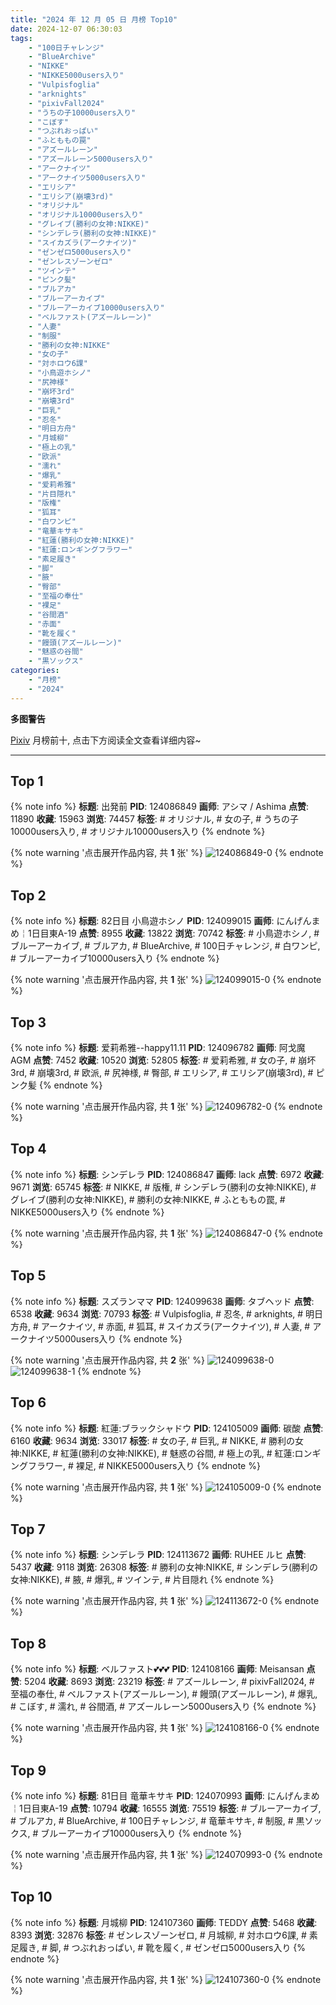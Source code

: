 ```yaml
---
title: "2024 年 12 月 05 日 月榜 Top10"
date: 2024-12-07 06:30:03
tags:
    - "100日チャレンジ"
    - "BlueArchive"
    - "NIKKE"
    - "NIKKE5000users入り"
    - "Vulpisfoglia"
    - "arknights"
    - "pixivFall2024"
    - "うちの子10000users入り"
    - "こぼす"
    - "つぶれおっぱい"
    - "ふとももの罠"
    - "アズールレーン"
    - "アズールレーン5000users入り"
    - "アークナイツ"
    - "アークナイツ5000users入り"
    - "エリシア"
    - "エリシア(崩壊3rd)"
    - "オリジナル"
    - "オリジナル10000users入り"
    - "グレイブ(勝利の女神:NIKKE)"
    - "シンデレラ(勝利の女神:NIKKE)"
    - "スイカズラ(アークナイツ)"
    - "ゼンゼロ5000users入り"
    - "ゼンレスゾーンゼロ"
    - "ツインテ"
    - "ピンク髪"
    - "ブルアカ"
    - "ブルーアーカイブ"
    - "ブルーアーカイブ10000users入り"
    - "ベルファスト(アズールレーン)"
    - "人妻"
    - "制服"
    - "勝利の女神:NIKKE"
    - "女の子"
    - "対ホロウ6課"
    - "小鳥遊ホシノ"
    - "尻神様"
    - "崩坏3rd"
    - "崩壊3rd"
    - "巨乳"
    - "忍冬"
    - "明日方舟"
    - "月城柳"
    - "極上の乳"
    - "欧派"
    - "濡れ"
    - "爆乳"
    - "爱莉希雅"
    - "片目隠れ"
    - "版権"
    - "狐耳"
    - "白ワンピ"
    - "竜華キサキ"
    - "紅蓮(勝利の女神:NIKKE)"
    - "紅蓮:ロンギングフラワー"
    - "素足履き"
    - "脚"
    - "腋"
    - "臀部"
    - "至福の奉仕"
    - "裸足"
    - "谷間酒"
    - "赤面"
    - "靴を履く"
    - "饅頭(アズールレーン)"
    - "魅惑の谷間"
    - "黒ソックス"
categories:
    - "月榜"
    - "2024"
---
```


<i class="fa fa-triangle-exclamation"></i>**多图警告**<i class="fa fa-triangle-exclamation"></i>

[Pixiv](https://www.pixiv.net/) 月榜前十, 点击下方阅读全文查看详细内容~

<!-- more -->

---

## Top 1

{% note info %}
**标题**: 出発前
**PID**: 124086849 **画师**: アシマ / Ashima
**点赞**: 11890 **收藏**: 15963 **浏览**: 74457
**标签**: # オリジナル, # 女の子, # うちの子10000users入り, # オリジナル10000users入り
{% endnote %}

{% note warning '点击展开作品内容, 共 **1** 张' %}
![124086849-0](https://i.pixiv.re/img-original/img/2024/11/08/00/00/17/124086849_p0.png)
{% endnote %}

## Top 2

{% note info %}
**标题**: 82日目 小鳥遊ホシノ
**PID**: 124099015 **画师**: にんげんまめ￤1日目東A-19
**点赞**: 8955 **收藏**: 13822 **浏览**: 70742
**标签**: # 小鳥遊ホシノ, # ブルーアーカイブ, # ブルアカ, # BlueArchive, # 100日チャレンジ, # 白ワンピ, # ブルーアーカイブ10000users入り
{% endnote %}

{% note warning '点击展开作品内容, 共 **1** 张' %}
![124099015-0](https://i.pixiv.re/img-original/img/2024/11/08/13/58/53/124099015_p0.png)
{% endnote %}

## Top 3

{% note info %}
**标题**: 爱莉希雅--happy11.11
**PID**: 124096782 **画师**: 阿戈魔AGM
**点赞**: 7452 **收藏**: 10520 **浏览**: 52805
**标签**: # 爱莉希雅, # 女の子, # 崩坏3rd, # 崩壊3rd, # 欧派, # 尻神様, # 臀部, # エリシア, # エリシア(崩壊3rd), # ピンク髪
{% endnote %}

{% note warning '点击展开作品内容, 共 **1** 张' %}
![124096782-0](https://i.pixiv.re/img-original/img/2024/11/08/11/34/14/124096782_p0.jpg)
{% endnote %}

## Top 4

{% note info %}
**标题**: シンデレラ
**PID**: 124086847 **画师**: lack
**点赞**: 6972 **收藏**: 9671 **浏览**: 65745
**标签**: # NIKKE, # 版権, # シンデレラ(勝利の女神:NIKKE), # グレイブ(勝利の女神:NIKKE), # 勝利の女神:NIKKE, # ふとももの罠, # NIKKE5000users入り
{% endnote %}

{% note warning '点击展开作品内容, 共 **1** 张' %}
![124086847-0](https://i.pixiv.re/img-original/img/2024/11/08/00/00/17/124086847_p0.jpg)
{% endnote %}

## Top 5

{% note info %}
**标题**: スズランママ
**PID**: 124099638 **画师**: タブヘッド
**点赞**: 6538 **收藏**: 9634 **浏览**: 70793
**标签**: # Vulpisfoglia, # 忍冬, # arknights, # 明日方舟, # アークナイツ, # 赤面, # 狐耳, # スイカズラ(アークナイツ), # 人妻, # アークナイツ5000users入り
{% endnote %}

{% note warning '点击展开作品内容, 共 **2** 张' %}
![124099638-0](https://i.pixiv.re/img-original/img/2024/11/08/14/40/46/124099638_p0.jpg)
![124099638-1](https://i.pixiv.re/img-original/img/2024/11/08/14/40/46/124099638_p1.jpg)
{% endnote %}

## Top 6

{% note info %}
**标题**: 紅蓮:ブラックシャドウ
**PID**: 124105009 **画师**: 碳酸
**点赞**: 6160 **收藏**: 9634 **浏览**: 33017
**标签**: # 女の子, # 巨乳, # NIKKE, # 勝利の女神:NIKKE, # 紅蓮(勝利の女神:NIKKE), # 魅惑の谷間, # 極上の乳, # 紅蓮:ロンギングフラワー, # 裸足, # NIKKE5000users入り
{% endnote %}

{% note warning '点击展开作品内容, 共 **1** 张' %}
![124105009-0](https://i.pixiv.re/img-original/img/2024/11/08/19/07/54/124105009_p0.jpg)
{% endnote %}

## Top 7

{% note info %}
**标题**: シンデレラ
**PID**: 124113672 **画师**: RUHEE ルヒ
**点赞**: 5437 **收藏**: 9118 **浏览**: 26308
**标签**: # 勝利の女神:NIKKE, # シンデレラ(勝利の女神:NIKKE), # 腋, # 爆乳, # ツインテ, # 片目隠れ
{% endnote %}

{% note warning '点击展开作品内容, 共 **1** 张' %}
![124113672-0](https://i.pixiv.re/img-original/img/2024/11/08/23/45/01/124113672_p0.jpg)
{% endnote %}

## Top 8

{% note info %}
**标题**: ベルファスト💕💕💕
**PID**: 124108166 **画师**: Meisansan
**点赞**: 5204 **收藏**: 8693 **浏览**: 23219
**标签**: # アズールレーン, # pixivFall2024, # 至福の奉仕, # ベルファスト(アズールレーン), # 饅頭(アズールレーン), # 爆乳, # こぼす, # 濡れ, # 谷間酒, # アズールレーン5000users入り
{% endnote %}

{% note warning '点击展开作品内容, 共 **1** 张' %}
![124108166-0](https://i.pixiv.re/img-original/img/2024/11/08/20/54/52/124108166_p0.jpg)
{% endnote %}

## Top 9

{% note info %}
**标题**: 81日目 竜華キサキ
**PID**: 124070993 **画师**: にんげんまめ￤1日目東A-19
**点赞**: 10794 **收藏**: 16555 **浏览**: 75519
**标签**: # ブルーアーカイブ, # ブルアカ, # BlueArchive, # 100日チャレンジ, # 竜華キサキ, # 制服, # 黒ソックス, # ブルーアーカイブ10000users入り
{% endnote %}

{% note warning '点击展开作品内容, 共 **1** 张' %}
![124070993-0](https://i.pixiv.re/img-original/img/2024/11/07/12/52/22/124070993_p0.png)
{% endnote %}

## Top 10

{% note info %}
**标题**: 月城柳
**PID**: 124107360 **画师**: TEDDY
**点赞**: 5468 **收藏**: 8393 **浏览**: 32876
**标签**: # ゼンレスゾーンゼロ, # 月城柳, # 対ホロウ6課, # 素足履き, # 脚, # つぶれおっぱい, # 靴を履く, # ゼンゼロ5000users入り
{% endnote %}

{% note warning '点击展开作品内容, 共 **1** 张' %}
![124107360-0](https://i.pixiv.re/img-original/img/2024/11/08/20/28/04/124107360_p0.jpg)
{% endnote %}
